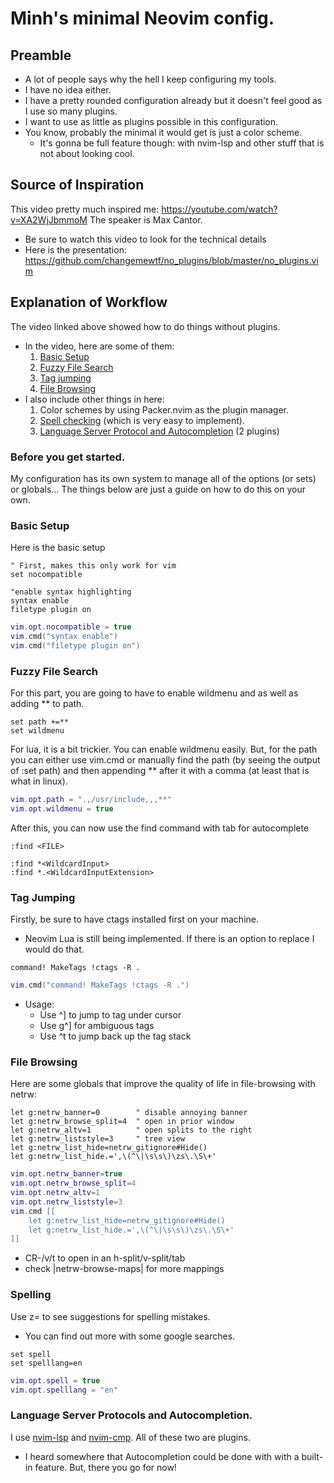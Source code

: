 # Minh's minimal Neovim config.
## Preamble
* A lot of people says why the hell I keep configuring my tools.
* I have no idea either.
* I have a pretty rounded configuration already but it doesn't feel good as I use so many plugins.
* I want to use as little as plugins possible in this configuration.
* You know, probably the minimal it would get is just a color scheme.
	* It's gonna be full feature though: with nvim-lsp and other stuff that is not about looking cool.
## Source of Inspiration
This video pretty much inspired me: https://youtube.com/watch?v=XA2WjJbmmoM
The speaker is Max Cantor.
- Be sure to watch this video to look for the technical details
- Here is the presentation: https://github.com/changemewtf/no_plugins/blob/master/no_plugins.vim
## Explanation of Workflow
The video linked above showed how to do things without plugins.
* In the video, here are some of them:
    1. [Basic Setup](https://github.com/minh-p/nvim_config_minimal#basic-setup)
    2. [Fuzzy File Search](https://github.com/minh-p/nvim_config_minimal#fuzzy-file-search)
    3. [Tag jumping](https://github.com/minh-p/nvim_config_minimal/blob/main/README.md#tag-jumping)
    4. [File Browsing](https://github.com/minh-p/nvim_config_minimal/blob/main/README.md#file-browsing)
* I also include other things in here:
    1. Color schemes by using Packer.nvim as the plugin manager.
    2. [Spell checking](https://github.com/minh-p/MinimalNvim#spelling) (which is very easy to implement).
    3. [Language Server Protocol and Autocompletion](https://github.com/minh-p/MinimalNvim#language-server-protocols-and-autocompletion) (2 plugins)

### Before you get started.
My configuration has its own system to manage all of the options (or sets) or globals...
The things below are just a guide on how to do this on your own.

### Basic Setup
Here is the basic setup

```vim
" First, makes this only work for vim
set nocompatible

"enable syntax highlighting
syntax enable
filetype plugin on
```

```lua
vim.opt.nocompatible = true
vim.cmd("syntax enable")
vim.cmd("filetype plugin on")
```

### Fuzzy File Search
For this part, you are going to have to enable wildmenu and as well as adding ** to path.
```vim
set path +=**
set wildmenu
```
For lua, it is a bit trickier. You can enable wildmenu easily. But, for the path you can either use vim.cmd or
manually find the path (by seeing the output of :set path) and then appending ** after it with a comma (at least that is what in linux).
```lua
vim.opt.path = ".,/usr/include,,,**"
vim.opt.wildmenu = true
```
After this, you can now use the find command with tab for autocomplete
```
:find <FILE>
```
```
:find *<WildcardInput>
:find *.<WildcardInputExtension>
```

### Tag Jumping
Firstly, be sure to have ctags installed first on your machine.
* Neovim Lua is still being implemented. If there is an option to replace I would do that.
```vim
command! MakeTags !ctags -R .
```
```lua
vim.cmd("command! MakeTags !ctags -R .")
```
* Usage:
    * Use ^] to jump to tag under cursor
    * Use g^] for ambiguous tags
    * Use ^t to jump back up the tag stack
### File Browsing
Here are some globals that improve the quality of life in file-browsing with netrw:
```vim
let g:netrw_banner=0        " disable annoying banner
let g:netrw_browse_split=4  " open in prior window
let g:netrw_altv=1          " open splits to the right
let g:netrw_liststyle=3     " tree view
let g:netrw_list_hide=netrw_gitignore#Hide()
let g:netrw_list_hide.=',\(^\|\s\s\)\zs\.\S\+'
```
```lua
vim.opt.netrw_banner=true
vim.opt.netrw_browse_split=4
vim.opt.netrw_altv=1
vim.opt.netrw_liststyle=3
vim.cmd [[
    let g:netrw_list_hide=netrw_gitignore#Hide()
    let g:netrw_list_hide.=',\(^\|\s\s\)\zs\.\S\+'
]]
```
* CR-/v/t to open in an h-split/v-split/tab
* check |netrw-browse-maps| for more mappings

### Spelling
Use z= to see suggestions for spelling mistakes.
* You can find out more with some google searches.
```vim
set spell
set spelllang=en
```
```lua
vim.opt.spell = true
vim.opt.spelllang = "en"
```

### Language Server Protocols and Autocompletion.
I use [nvim-lsp](https://github.com/neovim/nvim-lspconfig) and [nvim-cmp](https://github.com/hrsh7th/nvim-cmp). All of these two are plugins.
* I heard somewhere that Autocompletion could be done with with a built-in feature. But, there you go for now!
